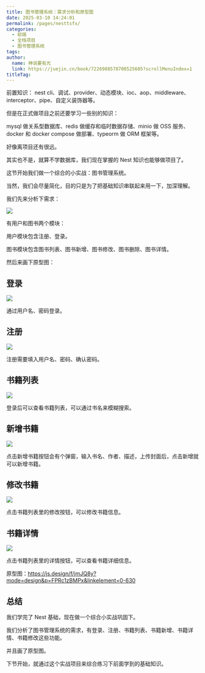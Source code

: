 ```yaml
---
title: 图书管理系统：需求分析和原型图
date: 2025-03-10 14:24:01
permalink: /pages/nesttsfx/
categories:
  - 前端
  - 全栈项目
  - 图书管理系统
tags:
author: 
  name: 神说要有光
  link: https://juejin.cn/book/7226988578700525605?scrollMenuIndex=1
titleTag: 
---
```

前置知识： nest cli、调试、provider、动态模块、ioc、aop、middleware、interceptor、pipe、自定义装饰器等。

但是在正式做项目之前还要学习一些别的知识：

mysql 做关系型数据库、redis 做缓存和临时数据存储、minio 做 OSS 服务、docker 和 docker compose 做部署、typeorm 做 ORM 框架等。

好像离项目还有很远。

其实也不是，就算不学数据库，我们现在掌握的 Nest 知识也能够做项目了。

这节开始我们做一个综合的小实战：图书管理系统。

当然，我们会尽量简化，目的只是为了把基础知识串联起来用一下，加深理解。

我们先来分析下需求：

![](https://s2.loli.net/2025/04/03/HZ18kpaiKAbytRn.png)

有用户和图书两个模块：

用户模块包含注册、登录。

图书模块包含图书列表、图书新增、图书修改、图书删除、图书详情。

然后来画下原型图：

## 登录

![](https://s2.loli.net/2025/04/03/vSH41kDjgKuWwsr.png)

通过用户名、密码登录。

## 注册

![](https://s2.loli.net/2025/04/03/Pe4IiNSM5YHWZmR.png)

注册需要填入用户名、密码、确认密码。

## 书籍列表

![](https://s2.loli.net/2025/04/03/PI2GSEd5sBqLycA.png)

登录后可以查看书籍列表，可以通过书名来模糊搜索。

## 新增书籍

![](https://s2.loli.net/2025/04/03/QDqOcd98Nf35StA.png)

点击新增书籍按钮会有个弹窗，输入书名、作者、描述，上传封面后，点击新增就可以新增书籍。

## 修改书籍

![](https://s2.loli.net/2025/04/03/c1RNjvF2ioPX7kJ.png)

点击书籍列表里的修改按钮，可以修改书籍信息。

## 书籍详情

![](https://s2.loli.net/2025/04/03/irzFQNpC5t2MLTq.png)

点击书籍列表里的详情按钮，可以查看书籍详细信息。

原型图：https://js.design/f/jmJQ8y?mode=design&p=FPRc1zBMPx&linkelement=0-630 

## 总结

我们学完了 Nest 基础，现在做一个综合小实战巩固下。

我们分析了图书管理系统的需求，有登录、注册、书籍列表、书籍新增、书籍详情、书籍修改这些功能。

并且画了原型图。

下节开始，就通过这个实战项目来综合练习下前面学到的基础知识。
